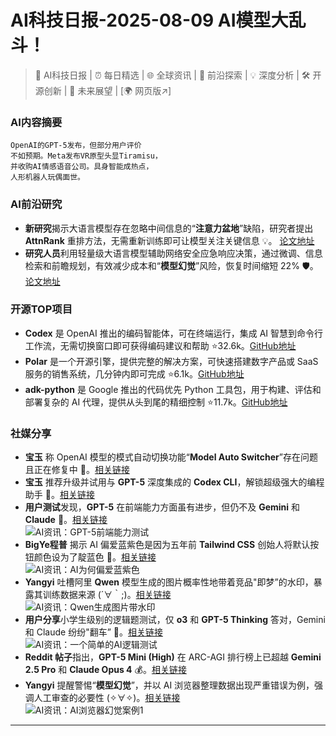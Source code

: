 
# AI科技日报-2025-08-09 AI模型大乱斗！
> 🤖 AI科技日报 | ⏰ 每日精选 | 🌐 全球资讯 | 🔬 前沿探索 | 💡 深度分析 | 🛠️ 开源创新 | 🚀 未来展望 | [🌍 网页版↗️]
### **AI内容摘要**
```
OpenAI的GPT-5发布，但部分用户评价
不如预期。Meta发布VR原型头显Tiramisu，
并收购AI情感语音公司。具身智能成热点，
人形机器人玩偶面世。
```
### AI前沿研究
*   **新研究**揭示大语言模型存在忽略中间信息的“**注意力盆地**”缺陷，研究者提出 **AttnRank** 重排方法，无需重新训练即可让模型关注关键信息 💡。 [论文地址](https://arxiv.org/abs/2508.05128)
*   **研究人员**利用轻量级大语言模型辅助网络安全应急响应决策，通过微调、信息检索和前瞻规划，有效减少成本和“**模型幻觉**”风险，恢复时间缩短 22% 🛡️。[论文地址](https://arxiv.org/abs/2508.05188)
### 开源TOP项目
*   **Codex** 是 OpenAI 推出的编码智能体，可在终端运行，集成 AI 智慧到命令行工作流，无需切换窗口即可获得编码建议和帮助 ⭐32.6k。[GitHub地址](https://github.com/openai/codex)
*   **Polar** 是一个开源引擎，提供完整的解决方案，可快速搭建数字产品或 SaaS 服务的销售系统，几分钟内即可完成 ⭐6.1k。[GitHub地址](https://github.com/polarsource/polar)
*   **adk-python** 是 Google 推出的代码优先 Python 工具包，用于构建、评估和部署复杂的 AI 代理，提供从头到尾的精细控制 ⭐11.7k。[GitHub地址](https://github.com/google/adk-python)
### 社媒分享
*   **宝玉** 称 OpenAI 模型的模式自动切换功能“**Model Auto Switcher**”存在问题且正在修复中 🤷。[相关链接](https://x.com/dotey/status/1953697912661442983)
*   **宝玉** 推荐升级并试用与 **GPT-5** 深度集成的 **Codex CLI**，解锁超级强大的编程助手 🚀。[相关链接](https://x.com/dotey/status/1953711936660504901)
*   **用户测试**发现，**GPT-5** 在前端能力方面虽有进步，但仍不及 **Gemini** 和 **Claude** 🤔。[相关链接](https://x.com/dotey/status/1953645623674114377)
<br/>![AI资讯：GPT-5前端能力测试](https://cdn.jsdmirror.com/gh/justlovemaki/imagehub@main/images/2025/08/news_01k258v8t8es09n1vdsny0gdrj.avif)<br/>
*   **BigYe程普** 揭示 AI 偏爱蓝紫色是因为五年前 **Tailwind CSS** 创始人将默认按钮颜色设为了靛蓝色 🎨。[相关链接](https://m.okjike.com/originalPosts/6895b08f4c983add4f218857)
<br/>![AI资讯：AI为何偏爱蓝紫色](https://cdnv2.ruguoapp.com/FhuMXyBp5qcGlz1kHKrZnm7ZtLDNv3.jpg)<br/>
*   **Yangyi** 吐槽阿里 **Qwen** 模型生成的图片概率性地带着竞品"即梦”的水印，暴露其训练数据来源 (´∀｀;)。[相关链接](https://x.com/Yangyixxxx/status/1953780279669109051)
<br/>![AI资讯：Qwen生成图片带水印](https://cdn.jsdmirror.com/gh/justlovemaki/imagehub@main/images/2025/08/news_01k258vgx3efqah4r81870cd7b.avif)<br/>
*   **用户分享**小学生级别的逻辑题测试，仅 **o3** 和 **GPT-5 Thinking** 答对，Gemini 和 Claude 纷纷"翻车” 🤔。[相关链接](https://x.com/wwwgoubuli/status/1953801218842603903)
<br/>![AI资讯：一个简单的AI逻辑测试](https://cdn.jsdmirror.com/gh/justlovemaki/imagehub@main/images/2025/08/news_01k258vnare1nvt3a6vmcbr56c.avif)<br/>
*   **Reddit 帖子**指出，**GPT-5 Mini (High)** 在 ARC-AGI 排行榜上已超越 **Gemini 2.5 Pro** 和 **Claude Opus 4** 💰。[相关链接](https://www.reddit.com/r/artificial/comments/1mknlss/gpt5_mini_quietly_outperforms_gemini_25_pro/)
*   **Yangyi** 提醒警惕“**模型幻觉**”，并以 AI 浏览器整理数据出现严重错误为例，强调人工审查的必要性 (✧∀✧)。[相关链接](https://x.com/Yangyixxxx/status/1953805127460303015)
<br/>![AI资讯：AI浏览器幻觉案例1](https://cdn.jsdmirror.com/gh/justlovemaki/imagehub@main/images/2025/08/news_01k258w58efy7sb41e9ndd6550.avif)
---